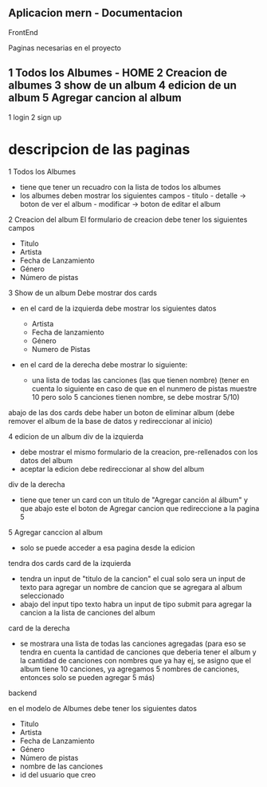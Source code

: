 ## Aplicacion mern - Documentacion 

FrontEnd

Paginas necesarias en el proyecto 

1 Todos los Albumes - HOME
2 Creacion de albumes 
3 show de un album 
4 edicion de un album 
5 Agregar cancion al album
------
1 login 
2 sign up

# descripcion de las paginas 

1 Todos los Albumes
- tiene que tener un recuadro con la lista de todos los albumes
- los albumes deben mostrar los siguientes campos 
      - titulo
      - detalle -> boton de ver el album
      - modificar -> boton de editar el album 

2 Creacion del album 
 El formulario de creacion debe tener los siguientes campos 
- Titulo 
- Artista
- Fecha de Lanzamiento
- Género 
- Número de pistas 




3 Show de un album 
Debe mostrar dos cards 
- en el card de la izquierda debe mostrar los siguientes datos 
    - Artista 
    - Fecha de lanzamiento
    - Género
    - Numero de Pistas

- en el card de la derecha debe mostrar lo siguiente:
    - una lista de todas las canciones (las que tienen nombre)
    (tener en cuenta lo siguiente en caso de que en el nunmero de pistas muestre 10 pero solo 5 canciones tienen nombre, se debe mostrar 5/10)

abajo de las dos cards debe haber un boton de eliminar album 
(debe remover el album de la base de datos y redireccionar al inicio)


4 edicion de un album 
div de la izquierda 
- debe mostrar el mismo formulario de la creacion, pre-rellenados con los datos del album 
- aceptar la edicion debe redireccionar al show del album

div de la derecha 
- tiene que tener un card con un titulo de "Agregar canción al álbum"
y que abajo este el boton de Agregar cancion que redireccione a la pagina 5



5 Agregar canccion al album 
- solo se puede acceder a esa pagina desde la edicion

tendra dos cards
card de la izquierda
- tendra un input de "titulo de la cancion" el cual solo sera un input de texto para agregar un nombre de cancion que se agregara al album seleccionado 
- abajo del input tipo texto habra un input de tipo submit para agregar la cancion a la lista de canciones del album 

card de la derecha 
- se mostrara una lista de todas las canciones agregadas (para eso se tendra en cuenta la cantidad de canciones que deberia tener el album y la cantidad de canciones con nombres que ya hay 
ej, se asigno que el album tiene 10 canciones, ya agregamos 5 nombres de canciones, entonces solo se pueden agregar 5 más)




backend



en el modelo de Albumes debe tener los siguientes datos 
- Titulo 
- Artista
- Fecha de Lanzamiento
- Género 
- Número de pistas
- nombre de las canciones 
- id del usuario que creo